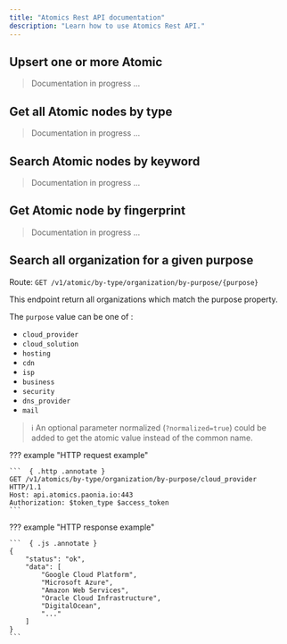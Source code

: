 ```yaml
---
title: "Atomics Rest API documentation"
description: "Learn how to use Atomics Rest API."
---
```


## Upsert one or more Atomic

> Documentation in progress ...

## Get all Atomic nodes by type

> Documentation in progress ...

## Search Atomic nodes by keyword

> Documentation in progress ...

## Get Atomic node by fingerprint

> Documentation in progress ...

## Search all organization for a given purpose

Route: `GET /v1/atomic/by-type/organization/by-purpose/{purpose}`

This endpoint return all organizations which match the purpose property.

The `purpose` value can be one of :

- `cloud_provider`
- `cloud_solution`
- `hosting`
- `cdn`
- `isp`
- `business`
- `security`
- `dns_provider`
- `mail`

> :information_source: An optional parameter normalized (`?normalized=true`) could be added to get the atomic value instead of the common name.

??? example "HTTP request example"

    ```  { .http .annotate }
    GET /v1/atomics/by-type/organization/by-purpose/cloud_provider HTTP/1.1
    Host: api.atomics.paonia.io:443
    Authorization: $token_type $access_token
    ```

??? example "HTTP response example"

    ```  { .js .annotate }
    {
        "status": "ok",
        "data": [
            "Google Cloud Platform",
            "Microsoft Azure",
            "Amazon Web Services",
            "Oracle Cloud Infrastructure",
            "DigitalOcean",
            "..."
        ]
    }
    ```
